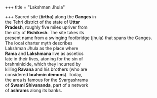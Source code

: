 +++
title = "Lakshman Jhula"

+++
Sacred site (**tirtha**) along the **Ganges** in  
the Tehri district of the state of **Uttar**  
**Pradesh**, roughly five miles upriver from  
the city of **Rishikesh**. The site takes its  
present name from a swinging footbridge (jhula) that spans the Ganges.  
The local charter myth describes  
Lakshman Jhula as the place where  
**Rama** and **Lakshmana** live as ascetics  
late in their lives, atoning for the sin of  
brahminicide, which they incurred by  
killing **Ravana** and his brothers (who are  
considered **brahmin demons**). Today,  
the area is famous for the Svargashrama  
of **Swami Shivananda**, part of a network  
of **ashrams** along its banks.